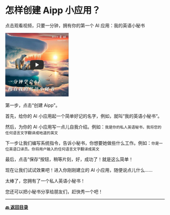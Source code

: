 # 怎样创建 Aipp 小应用？

点击观看视频，只要一分钟，拥有你的第一个 AI 应用：我的英语小秘书

<a target="_blank" href="https://www.bilibili.com/video/BV1jx4y1e7Sh/?vd_source=5f34a77750977d6488d750c86bd000f9" title="一分钟学会AI：拥有我的英语小秘书"><img src="../images/20240226-video-cover.jpg" alt="一分钟学会AI：拥有我的英语小秘书" width="200" height="200"/></a>

第一步，点击“创建 Aipp"。

首先，给你的 AI 小应用起一个简单好记的名字，例如，就叫“我的英语小秘书“。

然后，为你的 AI 小应用写一点儿自我介绍。例如：`我是你的私人英语秘书，我将您的任何语言文字翻译成地道的英文`

下一步让我们编写系统指令，告诉小秘书，你想要她做些什么工作。例如：`你是一位英语口译员。你将用户输入的任何语言文字翻译成英文`

最后，点击“保存“按钮，稍等片刻，好，成功了！就是这么简单！

现在让我们试试效果吧！进入你刚刚建立的 AI 小应用，随便说点儿什么......

太棒了，您拥有了一个私人英语小秘书！

您还可以把小秘书分享给朋友们，赶快秀一个吧！

---

**[🔙️ 返回目录](../home.md)**
